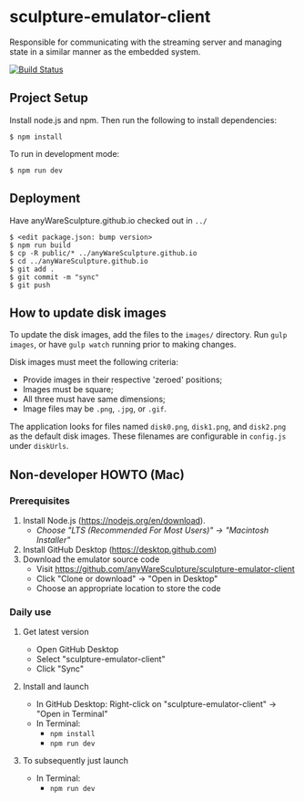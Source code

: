 # sculpture-emulator-client
Responsible for communicating with the streaming server and managing state in a similar manner as the embedded system.

[![Build Status](https://travis-ci.org/anyWareSculpture/sculpture-emulator-client.svg?branch=master)](https://travis-ci.org/anyWareSculpture/sculpture-emulator-client)

## Project Setup

Install node.js and npm. Then run the following to install dependencies:

    $ npm install

To run in development mode:

    $ npm run dev

## Deployment

Have anyWareSculpture.github.io checked out in `../`


    $ <edit package.json: bump version>
    $ npm run build
    $ cp -R public/* ../anyWareSculpture.github.io
    $ cd ../anyWareSculpture.github.io
    $ git add .
    $ git commit -m "sync"
    $ git push
    
## How to update disk images

To update the disk images, add the files to the `images/` directory.  Run `gulp images`, or have `gulp watch` running prior to making changes.

Disk images must meet the following criteria:
 + Provide images in their respective 'zeroed' positions;
 + Images must be square;
 + All three must have same dimensions;
 + Image files may be `.png`, `.jpg`, or `.gif`.

The application looks for files named `disk0.png`, `disk1.png`, and `disk2.png` as the default disk images. These filenames are configurable in `config.js` under `diskUrls`.

## Non-developer HOWTO (Mac)

### Prerequisites

1. Install Node.js (https://nodejs.org/en/download).
   * _Choose "LTS (Recommended For Most Users)" -> "Macintosh Installer"_
2. Install GitHub Desktop (https://desktop.github.com)
3. Download the emulator source code
   * Visit https://github.com/anyWareSculpture/sculpture-emulator-client
   * Click "Clone or download" -> "Open in Desktop"
   * Choose an appropriate location to store the code

### Daily use

1. Get latest version
   * Open GitHub Desktop
   * Select "sculpture-emulator-client"
   * Click "Sync"

2. Install and launch
   * In GitHub Desktop: Right-click on "sculpture-emulator-client" -> "Open in Terminal"
   * In Terminal:
      * `npm install`
      * `npm run dev`

3. To subsequently just launch
   * In Terminal:
       * `npm run dev`
